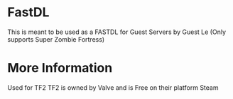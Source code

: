 # FastDL
This is meant to be used as a FASTDL for Guest Servers by Guest Le
(Only supports Super Zombie Fortress)
# More Information
Used for TF2
TF2 is owned by Valve and is Free on their platform Steam
